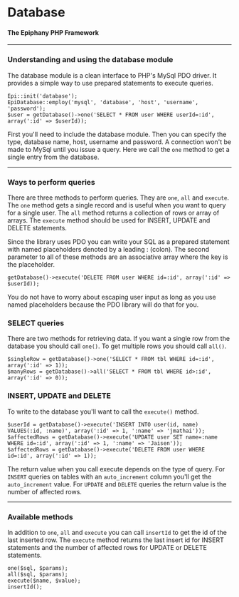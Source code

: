 Database
=======================
#### The Epiphany PHP Framework

----------------------------------------

### Understanding and using the database module

The database module is a clean interface to PHP's MySql PDO driver. It provides a simple way to use prepared statements to execute queries.

    Epi::init('database');
    EpiDatabase::employ('mysql', 'database', 'host', 'username', 'password');
    $user = getDatabase()->one('SELECT * FROM user WHERE userId=:id', array(':id' => $userId));

First you'll need to include the database module. Then you can specify the type, database name, host, username and password. A connection won't be made to MySql until you issue a query. Here we call the `one` method to get a single entry from the database.

----------------------------------------

### Ways to perform queries

There are three methods to perform queries. They are `one`, `all` and `execute`. The `one` method gets a single record and is useful when you want to query for a single user. The `all` method returns a collection of rows or array of arrays. The `execute` method should be used for INSERT, UPDATE and DELETE statements.

Since the library uses PDO you can write your SQL as a prepared statement with named placeholders denoted by a leading : (colon). The second parameter to all of these methods are an associative array where the key is the placeholder.

    getDatabase()->execute('DELETE FROM user WHERE id=:id', array(':id' => $userId));

You do not have to worry about escaping user input as long as you use named placeholders because the PDO library will do that for you.

### SELECT queries

There are two methods for retrieving data. If you want a single row from the database you should call `one()`. To get multiple rows you should call `all()`.

    $singleRow = getDatabase()->one('SELECT * FROM tbl WHERE id=:id', array(':id' => 1));
    $manyRows = getDatabase()->all('SELECT * FROM tbl WHERE id>:id', array(':id' => 0));

### INSERT, UPDATE and DELETE

To write to the database you'll want to call the `execute()` method.

    $userId = getDatabase()->execute('INSERT INTO user(id, name) VALUES(:id, :name)', array(':id' => 1, ':name' => 'jmathai'));
    $affectedRows = getDatabase()->execute('UPDATE user SET name=:name WHERE id=:id', array(':id' => 1, ':name' => 'Jaisen'));
    $affectedRows = getDatabase()->execute('DELETE FROM user WHERE id=:id', array(':id' => 1));

The return value when you call execute depends on the type of query. For `INSERT` queries on tables with an `auto_increment` column you'll get the `auto_increment` value. For `UPDATE` and `DELETE` queries the return value is the number of affected rows.

----------------------------------------

### Available methods

In addition to `one`, `all` and `execute` you can call `insertId` to get the id of the last inserted row. The `execute` method returns the last insert id for INSERT statements and the number of affected rows for UPDATE or DELETE statements.

    one($sql, $params);
    all($sql, $params);
    execute($name, $value);
    insertId();
